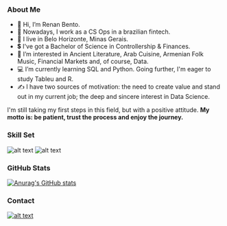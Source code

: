 ### About Me
- 👋 Hi, I’m Renan Bento.
- 💼 Nowadays, I work as a CS Ops in a brazilian fintech.
- 📍 I live in Belo Horizonte, Minas Gerais.
- 💲 I've got a Bachelor of Science in Controllership & Finances.  
- 👀 I’m interested in Ancient Literature, Arab Cuisine, Armenian Folk Music, Financial Markets and, of course, Data.  
- 💻 I’m currently learning SQL and Python. Going further, I'm eager to study Tableu and R.
- ✍ I have two sources of motivation: the need to create value and stand out in my current job; the deep and sincere interest in Data Science.

I'm still taking my first steps in this field, but with a positive attitude. 
**My motto is: be patient, trust the process and enjoy the journey.**

### Skill Set 
![alt text](https://camo.githubusercontent.com/b48b6578442b6bd01b431da22b8f1e7d32f18934a012d18f712116976e881202/68747470733a2f2f696d672e736869656c64732e696f2f62616467652f2d507974686f6e2d3337373641423f266c6f676f3d507974686f6e266c6f676f436f6c6f723d464646464646 "Logo Title Text 1") ![alt text](https://camo.githubusercontent.com/4f93039d5c6915df077ecd3fdab45e4849ea944d686cdb577b1cba2e0dcfcc18/68747470733a2f2f696d672e736869656c64732e696f2f62616467652f2d4d7953716c2d3030334235373f266c6f676f3d4d7953514c266c6f676f436f6c6f723d464646464646 "Logo Title Text 1")

### GitHub Stats
[![Anurag's GitHub stats](https://github-readme-stats.vercel.app/api?username=renanpbento&show_icons=true&theme=tokyonight)](https://github.com/anuraghazra/github-readme-stats)

### Contact
[![alt text](https://camo.githubusercontent.com/979f0be9e6a548962eb1bea2fc42f9ee09f6e358cbf2b3ee4464fe8145a7a5e0/68747470733a2f2f696d672e736869656c64732e696f2f62616467652f2d4c696e6b6564496e2d626c75653f7374796c653d666c61742d737175617265266c6f676f3d4c696e6b6564696e266c6f676f436f6c6f723d7768697465266c696e6b3d68747470733a2f2f6c696e6b6564696e2e636f6d2f696e2f616c667265646f6d6e65746f)](https://www.linkedin.com/in/renan-bento/)

<!---
renanpbento/renanpbento is a ✨ special ✨ repository because its `README.md` (this file) appears on your GitHub profile.
You can click the Preview link to take a look at your changes.
--->
